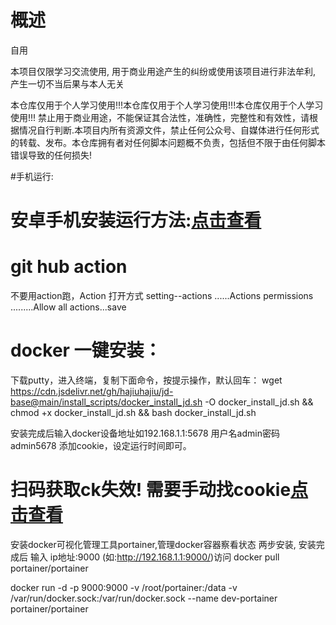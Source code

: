 # 概述
自用

本项目仅限学习交流使用, 用于商业用途产生的纠纷或使用该项目进行非法牟利, 产生一切不当后果与本人无关

本仓库仅用于个人学习使用!!!本仓库仅用于个人学习使用!!!本仓库仅用于个人学习使用!!!
禁止用于商业用途，不能保证其合法性，准确性，完整性和有效性，请根据情况自行判断.本项目内所有资源文件，禁止任何公众号、自媒体进行任何形式的转载、发布。本仓库拥有者对任何脚本问题概不负责，包括但不限于由任何脚本错误导致的任何损失!

#手机运行:
# 安卓手机安装运行方法:[点击查看](https://github.com/hajiuhajiu/jdsign1112/blob/master/icon/Termux.md)

# git hub action
不要用action跑，Action 打开方式 setting--actions ......Actions permissions
.........Allow all actions...save 

# docker 一键安装：
下载putty，进入终端，复制下面命令，按提示操作，默认回车：
wget https://cdn.jsdelivr.net/gh/hajiuhajiu/jd-base@main/install_scripts/docker_install_jd.sh -O docker_install_jd.sh && chmod +x docker_install_jd.sh && bash docker_install_jd.sh

安装完成后输入docker设备地址如192.168.1.1:5678 用户名admin密码admin5678 添加cookie，设定运行时间即可。

# 扫码获取ck失效! 需要手动找cookie[点击查看](https://github.com/hajiuhajiu/scripts/blob/master/icon/GetJdCookie.md)  

安装docker可视化管理工具portainer,管理docker容器察看状态 
两步安装, 安装完成后 输入 ip地址:9000 (如:http://192.168.1.1:9000/)访问
docker pull portainer/portainer

docker run -d -p 9000:9000 -v /root/portainer:/data -v /var/run/docker.sock:/var/run/docker.sock --name dev-portainer portainer/portainer
